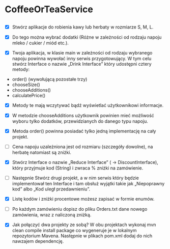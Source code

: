 # CoffeeOrTeaService

##
 - [x] Stwórz aplikacje do robienia kawy lub herbaty w rozmiarze S, M, L.

 - [x] Do tego można wybrać dodatki (Różne w zależności od rodzaju napoju mleko / cukier / miód etc.).

 - [x] Twoja aplikacja, w klasie main w zależności od rodzaju wybranego napoju powinna wywołać inny serwis przygotowujący. 
W tym celu stwórz Interface o nazwie „Drink Interface” który udostępni cztery metody:

- order() (wywołującą pozostałe trzy)
- chooseSize()
- chooseAdditions() 
- calculatePrice()

 - [x] Metody te mają wczytywać bądź wyświetlać użytkownikowi informacje.

 - [x] W metodzie chooseAdditions użytkownik powinien mieć możliwość wyboru tylko dodatków, przewidzianych do danego typu napoju.

 - [x] Metoda order() powinna posiadać tylko jedną implementację na cały projekt.

 - [ ] Cena napoju uzależniona jest od rozmiaru (szczegóły dowolne), na herbatę natomiast są zniżki.

 - [x] Stwórz Interface o nazwie „Reduce Interface” ( -> DiscountInterface), który przyjmuje kod (String) i zwraca % zniżki na zamówienie.

 - [ ] Następnie Stwórz drugi projekt, a w nim serwis który będzie implementował ten Interface i tam obsłuż wyjątki takie jak „Niepoprawny kod” albo „Kod uległ przedawnieniu”.

 - [x] Listę kodów i zniżki procentowe możesz zapisać w formie enumów.
 - [ ] Po każdym zamówieniu dopisz do pliku Orders.txt dane nowego zamówienia, wraz z naliczoną zniżką.
 - [x] Jak połączyć dwa projekty ze sobą?
W obu projektach wykonaj mvn clean compile install package co wygeneruje je w lokalnym repozytorium Mavena. Następnie w plikach pom.xml dodaj do nich nawzajem dependencję. 
